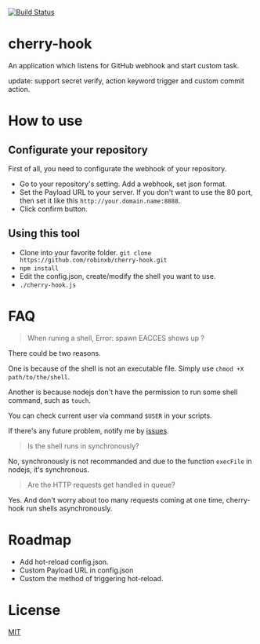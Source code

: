 [![Build
Status](https://travis-ci.org/robinxb/cherry-hook.svg?branch=master)](https://travis-ci.org/robinxb/cherry-hook)

cherry-hook
===========

An application which listens for GitHub webhook and start custom task.

update: support secret verify, action keyword trigger and custom commit action.


How to use
===========



Configurate your repository
-----------

First of all, you need to configurate the webhook of your repository.

+ Go to your repository's setting. Add a webhook, set json format.
+ Set the Payload URL to your server. If you don't want to use the 80 port, then set it like this `http://your.domain.name:8888`.
+ Click confirm button. 

Using this tool
-----------

+ Clone into your favorite folder. `git clone https://github.com/robinxb/cherry-hook.git`
+ `npm install`
+ Edit the config.json, create/modify the shell you want to use.
+ `./cherry-hook.js`

FAQ
===========

> When runing a shell, Error: spawn EACCES shows up ?

There could be two reasons.

One is because of the shell is not an executable file. Simply use `chmod +X path/to/the/shell`.

Another is because nodejs don't have the permission to run some shell command, such as `touch`.

You can check current user via command `$USER` in your scripts.

If there's any future problem, notify me by [issues](https://github.com/robinxb/cherry-hook/issues).

> Is the shell runs in synchronously?

No, synchronously is not recommanded and due to the function `execFile` in nodejs, it's synchronous.

> Are the HTTP requests get handled in queue?

Yes. And don't worry about too many requests coming at one time, cherry-hook run shells asynchronously.

Roadmap
===========

+ Add hot-reload config.json.
+ Custom Payload URL in config.json
+ Custom the method of triggering hot-reload.

License
===========

[MIT](https://github.com/robinxb/cherry-hook/blob/master/LICENSE)

